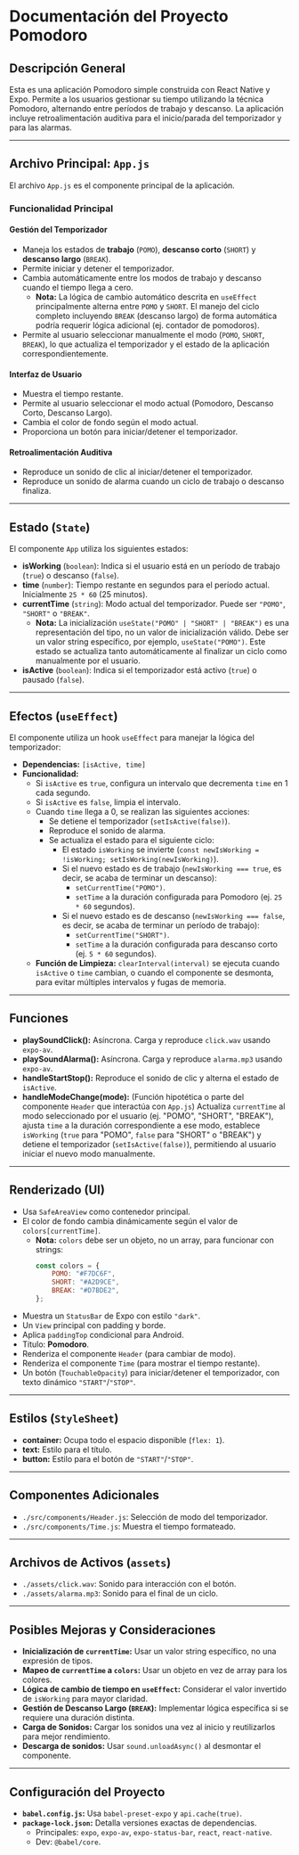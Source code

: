# Documentación del Proyecto Pomodoro

## Descripción General

Esta es una aplicación Pomodoro simple construida con React Native y Expo. Permite a los usuarios gestionar su tiempo utilizando la técnica Pomodoro, alternando entre períodos de trabajo y descanso. La aplicación incluye retroalimentación auditiva para el inicio/parada del temporizador y para las alarmas.

---

## Archivo Principal: `App.js`

El archivo `App.js` es el componente principal de la aplicación.

### Funcionalidad Principal

#### Gestión del Temporizador

- Maneja los estados de **trabajo** (`POMO`), **descanso corto** (`SHORT`) y **descanso largo** (`BREAK`).
- Permite iniciar y detener el temporizador.
- Cambia automáticamente entre los modos de trabajo y descanso cuando el tiempo llega a cero.
    - **Nota:** La lógica de cambio automático descrita en `useEffect` principalmente alterna entre `POMO` y `SHORT`. El manejo del ciclo completo incluyendo `BREAK` (descanso largo) de forma automática podría requerir lógica adicional (ej. contador de pomodoros).
- Permite al usuario seleccionar manualmente el modo (`POMO`, `SHORT`, `BREAK`), lo que actualiza el temporizador y el estado de la aplicación correspondientemente.
 
#### Interfaz de Usuario

- Muestra el tiempo restante.
- Permite al usuario seleccionar el modo actual (Pomodoro, Descanso Corto, Descanso Largo).
- Cambia el color de fondo según el modo actual.
- Proporciona un botón para iniciar/detener el temporizador.

#### Retroalimentación Auditiva

- Reproduce un sonido de clic al iniciar/detener el temporizador.
- Reproduce un sonido de alarma cuando un ciclo de trabajo o descanso finaliza.

---

## Estado (`State`)

El componente `App` utiliza los siguientes estados:

- **isWorking** (`boolean`): Indica si el usuario está en un período de trabajo (`true`) o descanso (`false`).
- **time** (`number`): Tiempo restante en segundos para el período actual. Inicialmente `25 * 60` (25 minutos).
- **currentTime** (`string`): Modo actual del temporizador. Puede ser `"POMO"`, `"SHORT"` o `"BREAK"`.
    - **Nota:** La inicialización `useState("POMO" | "SHORT" | "BREAK")` es una representación del tipo, no un valor de inicialización válido. Debe ser un valor string específico, por ejemplo, `useState("POMO")`. Este estado se actualiza tanto automáticamente al finalizar un ciclo como manualmente por el usuario.
- **isActive** (`boolean`): Indica si el temporizador está activo (`true`) o pausado (`false`).

---

## Efectos (`useEffect`)

El componente utiliza un hook `useEffect` para manejar la lógica del temporizador:

- **Dependencias:** `[isActive, time]`
- **Funcionalidad:**
    - Si `isActive` es `true`, configura un intervalo que decrementa `time` en 1 cada segundo.
    - Si `isActive` es `false`, limpia el intervalo.
    - Cuando `time` llega a 0, se realizan las siguientes acciones:
        - Se detiene el temporizador (`setIsActive(false)`).
        - Reproduce el sonido de alarma.
        - Se actualiza el estado para el siguiente ciclo:
            - El estado `isWorking` se invierte (`const newIsWorking = !isWorking; setIsWorking(newIsWorking)`).
            - Si el nuevo estado es de trabajo (`newIsWorking === true`, es decir, se acaba de terminar un descanso):
                - `setCurrentTime("POMO")`.
                - `setTime` a la duración configurada para Pomodoro (ej. `25 * 60` segundos).
            - Si el nuevo estado es de descanso (`newIsWorking === false`, es decir, se acaba de terminar un período de trabajo):
                - `setCurrentTime("SHORT")`.
                - `setTime` a la duración configurada para descanso corto (ej. `5 * 60` segundos).
    - **Función de Limpieza:** `clearInterval(interval)` se ejecuta cuando `isActive` o `time` cambian, o cuando el componente se desmonta, para evitar múltiples intervalos y fugas de memoria.

---

## Funciones

- **playSoundClick():** Asíncrona. Carga y reproduce `click.wav` usando `expo-av`.
- **playSoundAlarma():** Asíncrona. Carga y reproduce `alarma.mp3` usando `expo-av`.
- **handleStartStop():** Reproduce el sonido de clic y alterna el estado de `isActive`.
- **handleModeChange(mode):** (Función hipotética o parte del componente `Header` que interactúa con `App.js`) Actualiza `currentTime` al modo seleccionado por el usuario (ej. "POMO", "SHORT", "BREAK"), ajusta `time` a la duración correspondiente a ese modo, establece `isWorking` (`true` para "POMO", `false` para "SHORT" o "BREAK") y detiene el temporizador (`setIsActive(false)`), permitiendo al usuario iniciar el nuevo modo manualmente.

---

## Renderizado (UI)

- Usa `SafeAreaView` como contenedor principal.
- El color de fondo cambia dinámicamente según el valor de `colors[currentTime]`.
    - **Nota:** `colors` debe ser un objeto, no un array, para funcionar con strings:
        ```js
        const colors = {
            POMO: "#F7DC6F",
            SHORT: "#A2D9CE",
            BREAK: "#D7BDE2",
        };
        ```
- Muestra un `StatusBar` de Expo con estilo `"dark"`.
- Un `View` principal con padding y borde.
- Aplica `paddingTop` condicional para Android.
- Título: **Pomodoro**.
- Renderiza el componente `Header` (para cambiar de modo).
- Renderiza el componente `Time` (para mostrar el tiempo restante).
- Un botón (`TouchableOpacity`) para iniciar/detener el temporizador, con texto dinámico `"START"`/`"STOP"`.

---

## Estilos (`StyleSheet`)

- **container:** Ocupa todo el espacio disponible (`flex: 1`).
- **text:** Estilo para el título.
- **button:** Estilo para el botón de `"START"`/`"STOP"`.

---

## Componentes Adicionales

- `./src/components/Header.js`: Selección de modo del temporizador.
- `./src/components/Time.js`: Muestra el tiempo formateado.

---

## Archivos de Activos (`assets`)

- `./assets/click.wav`: Sonido para interacción con el botón.
- `./assets/alarma.mp3`: Sonido para el final de un ciclo.

---

## Posibles Mejoras y Consideraciones

- **Inicialización de `currentTime`:** Usar un valor string específico, no una expresión de tipos.
- **Mapeo de `currentTime` a `colors`:** Usar un objeto en vez de array para los colores.
- **Lógica de cambio de tiempo en `useEffect`:** Considerar el valor invertido de `isWorking` para mayor claridad.
- **Gestión de Descanso Largo (`BREAK`):** Implementar lógica específica si se requiere una duración distinta.
- **Carga de Sonidos:** Cargar los sonidos una vez al inicio y reutilizarlos para mejor rendimiento.
- **Descarga de sonidos:** Usar `sound.unloadAsync()` al desmontar el componente.

---

## Configuración del Proyecto

- **`babel.config.js`:** Usa `babel-preset-expo` y `api.cache(true)`.
- **`package-lock.json`:** Detalla versiones exactas de dependencias.
    - Principales: `expo`, `expo-av`, `expo-status-bar`, `react`, `react-native`.
    - Dev: `@babel/core`.
